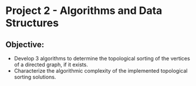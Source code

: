 # Project 2 - Algorithms and Data Structures

## Objective:
* Develop 3 algorithms to determine the topological sorting of the vertices of a directed graph, if it exists.
* Characterize the algorithmic complexity of the implemented topological sorting solutions.
